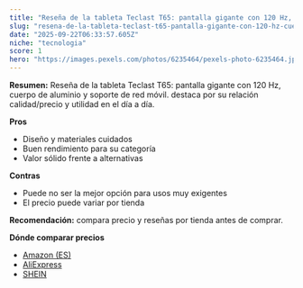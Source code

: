 ```yaml
---
title: "Reseña de la tableta Teclast T65: pantalla gigante con 120 Hz, cuerpo de aluminio y soporte de red móvil."
slug: "resena-de-la-tableta-teclast-t65-pantalla-gigante-con-120-hz-cuerpo-de-aluminio-"
date: "2025-09-22T06:33:57.605Z"
niche: "tecnologia"
score: 1
hero: "https://images.pexels.com/photos/6235464/pexels-photo-6235464.jpeg?auto=compress&cs=tinysrgb&fit=crop&h=627&w=1200&auto=compress&cs=tinysrgb&w=1200&h=675&fit=crop"
---
```


**Resumen:** Reseña de la tableta Teclast T65: pantalla gigante con 120 Hz, cuerpo de aluminio y soporte de red móvil. destaca por su relación calidad/precio y utilidad en el día a día.

**Pros**
- Diseño y materiales cuidados
- Buen rendimiento para su categoría
- Valor sólido frente a alternativas

**Contras**
- Puede no ser la mejor opción para usos muy exigentes
- El precio puede variar por tienda

**Recomendación:** compara precio y reseñas por tienda antes de comprar.

**Dónde comparar precios**
- [Amazon (ES)](https://www.amazon.es/s?k=Rese%C3%B1a%20de%20la%20tableta%20Teclast%20T65%3A%20pantalla%20gigante%20con%20120%20Hz%2C%20cuerpo%20de%20aluminio%20y%20soporte%20de%20red%20m%C3%B3vil.&tag=teknovashop25-21)
- [AliExpress](https://www.aliexpress.com/wholesale?SearchText=Rese%C3%B1a%20de%20la%20tableta%20Teclast%20T65%3A%20pantalla%20gigante%20con%20120%20Hz%2C%20cuerpo%20de%20aluminio%20y%20soporte%20de%20red%20m%C3%B3vil.)
- [SHEIN](https://www.shein.com/pdsearch/Rese%C3%B1a%20de%20la%20tableta%20Teclast%20T65%3A%20pantalla%20gigante%20con%20120%20Hz%2C%20cuerpo%20de%20aluminio%20y%20soporte%20de%20red%20m%C3%B3vil.)